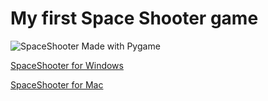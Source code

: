 # My first Space Shooter game

![SpaceShooter](https://user-images.githubusercontent.com/70442725/163356520-d0429752-36db-4a44-b7fc-746b63018fa4.png)
Made with Pygame

[SpaceShooter for Windows](https://github.com/samu20108/space_shooter/files/8488289/SpaceShooter.zip)

[SpaceShooter for Mac](https://github.com/samu20108/space_shooter/files/8489045/SpaceShooter-Mac.zip)

